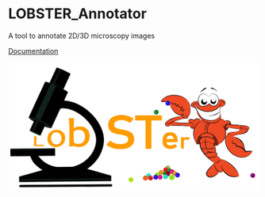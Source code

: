 # LOBSTER_Annotator
A tool to annotate 2D/3D microscopy images

[Documentation](https://docs.google.com/document/d/1_dLhsANe4g20FbfGqZi6fgUTqxg198Ch/edit?usp=sharing&ouid=100968243753418564497&rtpof=true&sd=true)

![](LOBSTER.png)
